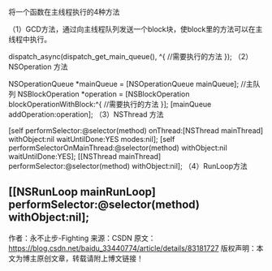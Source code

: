 
将一个函数在主线程执行的4种方法

（1）GCD方法，通过向主线程队列发送一个block块，使block里的方法可以在主线程中执行。

dispatch_async(dispatch_get_main_queue(), ^{
        //需要执行的方法
});
（2）NSOperation 方法

NSOperationQueue *mainQueue = [NSOperationQueue mainQueue];  //主队列
NSBlockOperation *operation = [NSBlockOperation blockOperationWithBlock:^{
    //需要执行的方法
}];
[mainQueue addOperation:operation];
（3）NSThread 方法

[self performSelector:@selector(method) onThread:[NSThread mainThread] withObject:nil waitUntilDone:YES modes:nil];
[self performSelectorOnMainThread:@selector(method) withObject:nil waitUntilDone:YES];
[[NSThread mainThread] performSelector:@selector(method) withObject:nil];
（4）RunLoop方法

[[NSRunLoop mainRunLoop] performSelector:@selector(method) withObject:nil];
--------------------- 
作者：永不止步-Fighting 
来源：CSDN 
原文：https://blog.csdn.net/baidu_33440774/article/details/83181727 
版权声明：本文为博主原创文章，转载请附上博文链接！